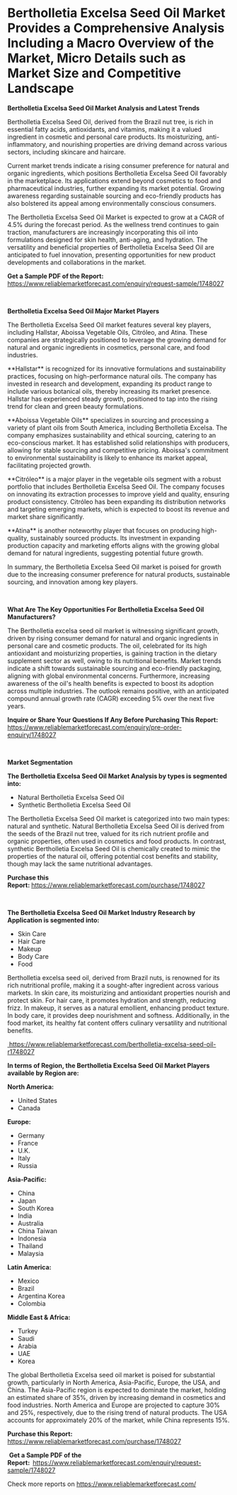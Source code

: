 <p><h1>Bertholletia Excelsa Seed Oil Market Provides a Comprehensive Analysis Including a Macro Overview of the Market, Micro Details such as Market Size and Competitive Landscape</h1></p><p><strong>Bertholletia Excelsa Seed Oil Market Analysis and Latest Trends</strong></p>
<p><p>Bertholletia Excelsa Seed Oil, derived from the Brazil nut tree, is rich in essential fatty acids, antioxidants, and vitamins, making it a valued ingredient in cosmetic and personal care products. Its moisturizing, anti-inflammatory, and nourishing properties are driving demand across various sectors, including skincare and haircare.</p><p>Current market trends indicate a rising consumer preference for natural and organic ingredients, which positions Bertholletia Excelsa Seed Oil favorably in the marketplace. Its applications extend beyond cosmetics to food and pharmaceutical industries, further expanding its market potential. Growing awareness regarding sustainable sourcing and eco-friendly products has also bolstered its appeal among environmentally conscious consumers.</p><p>The Bertholletia Excelsa Seed Oil Market is expected to grow at a CAGR of 4.5% during the forecast period. As the wellness trend continues to gain traction, manufacturers are increasingly incorporating this oil into formulations designed for skin health, anti-aging, and hydration. The versatility and beneficial properties of Bertholletia Excelsa Seed Oil are anticipated to fuel innovation, presenting opportunities for new product developments and collaborations in the market.</p></p>
<p><strong>Get a Sample PDF of the Report:&nbsp;</strong> <a href="https://www.reliablemarketforecast.com/enquiry/request-sample/1748027?utm_campaign=1130&utm_medium=2&utm_source=Github&utm_content=ia&utm_term=30012025&utm_id=bertholletia-excelsa-seed-oil">https://www.reliablemarketforecast.com/enquiry/request-sample/1748027</a></p>
<p>&nbsp;</p>
<p><strong>Bertholletia Excelsa Seed Oil Major Market Players</strong></p>
<p><p>The Bertholletia Excelsa Seed Oil market features several key players, including Hallstar, Aboissa Vegetable Oils, Citróleo, and Atina. These companies are strategically positioned to leverage the growing demand for natural and organic ingredients in cosmetics, personal care, and food industries.</p><p>**Hallstar** is recognized for its innovative formulations and sustainability practices, focusing on high-performance natural oils. The company has invested in research and development, expanding its product range to include various botanical oils, thereby increasing its market presence. Hallstar has experienced steady growth, positioned to tap into the rising trend for clean and green beauty formulations.</p><p>**Aboissa Vegetable Oils** specializes in sourcing and processing a variety of plant oils from South America, including Bertholletia Excelsa. The company emphasizes sustainability and ethical sourcing, catering to an eco-conscious market. It has established solid relationships with producers, allowing for stable sourcing and competitive pricing. Aboissa's commitment to environmental sustainability is likely to enhance its market appeal, facilitating projected growth.</p><p>**Citróleo** is a major player in the vegetable oils segment with a robust portfolio that includes Bertholletia Excelsa Seed Oil. The company focuses on innovating its extraction processes to improve yield and quality, ensuring product consistency. Citróleo has been expanding its distribution networks and targeting emerging markets, which is expected to boost its revenue and market share significantly.</p><p>**Atina** is another noteworthy player that focuses on producing high-quality, sustainably sourced products. Its investment in expanding production capacity and marketing efforts aligns with the growing global demand for natural ingredients, suggesting potential future growth.</p><p>In summary, the Bertholletia Excelsa Seed Oil market is poised for growth due to the increasing consumer preference for natural products, sustainable sourcing, and innovation among key players.</p></p>
<p>&nbsp;</p>
<p><strong>What Are The Key Opportunities For Bertholletia Excelsa Seed Oil Manufacturers?</strong></p>
<p><p>The Bertholletia excelsa seed oil market is witnessing significant growth, driven by rising consumer demand for natural and organic ingredients in personal care and cosmetic products. The oil, celebrated for its high antioxidant and moisturizing properties, is gaining traction in the dietary supplement sector as well, owing to its nutritional benefits. Market trends indicate a shift towards sustainable sourcing and eco-friendly packaging, aligning with global environmental concerns. Furthermore, increasing awareness of the oil's health benefits is expected to boost its adoption across multiple industries. The outlook remains positive, with an anticipated compound annual growth rate (CAGR) exceeding 5% over the next five years.</p></p>
<p><strong>Inquire or Share Your Questions If Any Before Purchasing This Report:</strong> <a href="https://www.reliablemarketforecast.com/enquiry/pre-order-enquiry/1748027?utm_campaign=1130&utm_medium=2&utm_source=Github&utm_content=ia&utm_term=30012025&utm_id=bertholletia-excelsa-seed-oil">https://www.reliablemarketforecast.com/enquiry/pre-order-enquiry/1748027</a></p>
<p>&nbsp;</p>
<p><strong>Market Segmentation</strong></p>
<p><strong>The Bertholletia Excelsa Seed Oil Market Analysis by types is segmented into:</strong></p>
<p><ul><li>Natural Bertholletia Excelsa Seed Oil</li><li>Synthetic Bertholletia Excelsa Seed Oil</li></ul></p>
<p><p>The Bertholletia Excelsa Seed Oil market is categorized into two main types: natural and synthetic. Natural Bertholletia Excelsa Seed Oil is derived from the seeds of the Brazil nut tree, valued for its rich nutrient profile and organic properties, often used in cosmetics and food products. In contrast, synthetic Bertholletia Excelsa Seed Oil is chemically created to mimic the properties of the natural oil, offering potential cost benefits and stability, though may lack the same nutritional advantages.</p></p>
<p><strong>Purchase this Report:&nbsp;</strong><a href="https://www.reliablemarketforecast.com/purchase/1748027?utm_campaign=1130&utm_medium=2&utm_source=Github&utm_content=ia&utm_term=30012025&utm_id=bertholletia-excelsa-seed-oil">https://www.reliablemarketforecast.com/purchase/1748027</a></p>
<p>&nbsp;</p>
<p><strong>The Bertholletia Excelsa Seed Oil Market Industry Research by Application is segmented into:</strong></p>
<p><ul><li>Skin Care</li><li>Hair Care</li><li>Makeup</li><li>Body Care</li><li>Food</li></ul></p>
<p><p>Bertholletia excelsa seed oil, derived from Brazil nuts, is renowned for its rich nutritional profile, making it a sought-after ingredient across various markets. In skin care, its moisturizing and antioxidant properties nourish and protect skin. For hair care, it promotes hydration and strength, reducing frizz. In makeup, it serves as a natural emollient, enhancing product texture. In body care, it provides deep nourishment and softness. Additionally, in the food market, its healthy fat content offers culinary versatility and nutritional benefits.</p></p>
<p><a href="https://www.reliablemarketforecast.com/bertholletia-excelsa-seed-oil-r1748027?utm_campaign=1130&utm_medium=2&utm_source=Github&utm_content=ia&utm_term=30012025&utm_id=bertholletia-excelsa-seed-oil">&nbsp;https://www.reliablemarketforecast.com/bertholletia-excelsa-seed-oil-r1748027</a></p>
<p><strong>In terms of Region, the Bertholletia Excelsa Seed Oil Market Players available by Region are:</strong></p>
<p>
    <p> <strong> North America: </strong>
        <ul>
            <li>United States</li>
            <li>Canada</li>
        </ul>
        </p> 
    <p> <strong> Europe: </strong>
        <ul>
            <li>Germany</li>
            <li>France</li>
            <li>U.K.</li>
            <li>Italy</li>
            <li>Russia</li>
        </ul>
        </p> 
    <p> <strong> Asia-Pacific: </strong>
        <ul>
            <li>China</li>
            <li>Japan</li>
            <li>South Korea</li>
            <li>India</li>
            <li>Australia</li>
            <li>China Taiwan</li>
            <li>Indonesia</li>
            <li>Thailand</li>
            <li>Malaysia</li>
        </ul>
        </p> 
    <p> <strong> Latin America: </strong>
        <ul>
            <li>Mexico</li>
            <li>Brazil</li>
            <li>Argentina Korea</li>
            <li>Colombia</li>
        </ul>
        </p> 
    <p> <strong> Middle East & Africa: </strong>
        <ul>
            <li>Turkey</li>
            <li>Saudi</li>
            <li>Arabia</li>
            <li>UAE</li>
            <li>Korea</li>
        </ul>
    </p>
    </p>
<p><p>The global Bertholletia Excelsa seed oil market is poised for substantial growth, particularly in North America, Asia-Pacific, Europe, the USA, and China. The Asia-Pacific region is expected to dominate the market, holding an estimated share of 35%, driven by increasing demand in cosmetics and food industries. North America and Europe are projected to capture 30% and 25%, respectively, due to the rising trend of natural products. The USA accounts for approximately 20% of the market, while China represents 15%.</p></p>
<p><strong>Purchase this Report: </strong><a href="https://www.reliablemarketforecast.com/purchase/1748027?utm_campaign=1130&utm_medium=2&utm_source=Github&utm_content=ia&utm_term=30012025&utm_id=bertholletia-excelsa-seed-oil">https://www.reliablemarketforecast.com/purchase/1748027</a></p>
<p>&nbsp;<strong>Get a Sample PDF of the Report:&nbsp;&nbsp;</strong><a href="https://www.reliablemarketforecast.com/enquiry/request-sample/1748027?utm_campaign=1130&utm_medium=2&utm_source=Github&utm_content=ia&utm_term=30012025&utm_id=bertholletia-excelsa-seed-oil">https://www.reliablemarketforecast.com/enquiry/request-sample/1748027</a></p>
<p><strong></strong></p>
<p>Check more reports on <a href="https://www.reliablemarketforecast.com/?utm_campaign=1130&utm_medium=2&utm_source=Github&utm_content=ia&utm_term=30012025&utm_id=bertholletia-excelsa-seed-oil">https://www.reliablemarketforecast.com/</a></p>